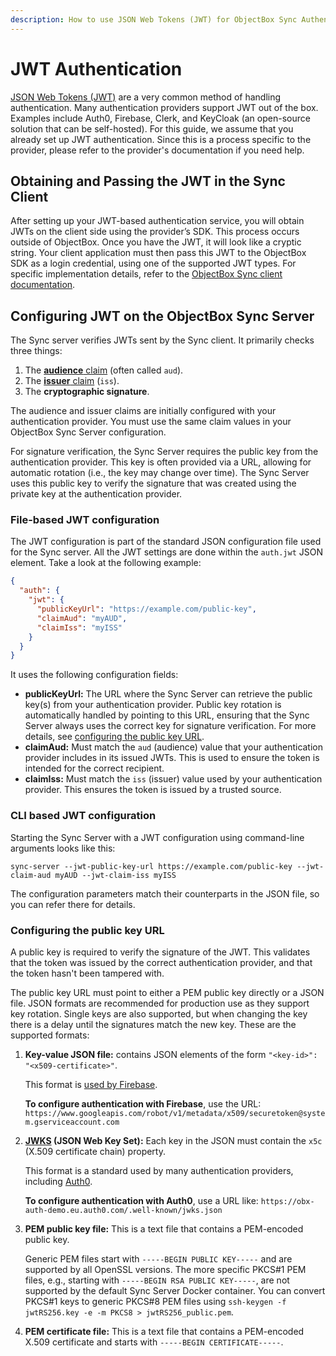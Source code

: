 ```yaml
---
description: How to use JSON Web Tokens (JWT) for ObjectBox Sync Authentication
---
```


# JWT Authentication

[JSON Web Tokens (JWT)](https://en.wikipedia.org/wiki/JSON_Web_Token) are a very common method of handling authentication. Many authentication providers support JWT out of the box. Examples include Auth0, Firebase, Clerk, and KeyCloak (an open-source solution that can be self-hosted). For this guide, we assume that you already set up JWT authentication. Since this is a process specific to the provider, please refer to the provider's documentation if you need help.

## Obtaining and Passing the JWT in the Sync Client

After setting up your JWT-based authentication service, you will obtain JWTs on the client side using the provider’s SDK. This process occurs outside of ObjectBox. Once you have the JWT, it will look like a cryptic string. Your client application must then pass this JWT to the ObjectBox SDK as a login credential, using one of the supported JWT types. For specific implementation details, refer to the [ObjectBox Sync client documentation](../sync-client.md).

## Configuring JWT on the ObjectBox Sync Server

The Sync server verifies JWTs sent by the Sync client. It primarily checks three things:

1. The [**audience** claim](https://datatracker.ietf.org/doc/html/rfc7519#section-4.1.3) (often called `aud`).
2. The [**issuer** claim](https://datatracker.ietf.org/doc/html/rfc7519#section-4.1.1) (`iss`).
3. The **cryptographic signature**.

The audience and issuer claims are initially configured with your authentication provider. You must use the same claim values in your ObjectBox Sync Server configuration.

For signature verification, the Sync Server requires the public key from the authentication provider. This key is often provided via a URL, allowing for automatic rotation (i.e., the key may change over time). The Sync Server uses this public key to verify the signature that was created using the private key at the authentication provider.

### File-based JWT configuration

The JWT configuration is part of the standard JSON configuration file used for the Sync server. All the JWT settings are done within the `auth.jwt` JSON element. Take a look at the following example:

```json
{
  "auth": {
    "jwt": {
      "publicKeyUrl": "https://example.com/public-key",
      "claimAud": "myAUD",
      "claimIss": "myISS"
    }
  }
}
```

It uses the following configuration fields:

* **publicKeyUrl:** The URL where the Sync Server can retrieve the public key(s) from your authentication provider. Public key rotation is automatically handled by pointing to this URL, ensuring that the Sync Server always uses the correct key for signature verification. For more details, see [configuring the public key URL](#configuring-the-public-key-url).
* **claimAud:** Must match the `aud` (audience) value that your authentication provider includes in its issued JWTs. This is used to ensure the token is intended for the correct recipient.
* **claimIss:** Must match the `iss` (issuer) value used by your authentication provider. This ensures the token is issued by a trusted source.

### CLI based JWT configuration

Starting the Sync Server with a JWT configuration using command-line arguments looks like this:

`sync-server --jwt-public-key-url https://example.com/public-key --jwt-claim-aud myAUD --jwt-claim-iss myISS`

The configuration parameters match their counterparts in the JSON file, so you can refer there for details.

### Configuring the public key URL

A public key is required to verify the signature of the JWT. This validates that the token was issued by the correct authentication provider, and that the token hasn't been tampered with.

The public key URL must point to either a PEM public key directly or a JSON file. JSON formats are recommended for production use as they support key rotation. Single keys are also supported, but when changing the key there is a delay until the signatures match the new key. These are the supported formats:

1. **Key-value JSON file:** contains JSON elements of the form `"<key-id>": "<x509-certificate>"`.

   This format is [used by Firebase](https://firebase.google.com/docs/auth/admin/verify-id-tokens).

   **To configure authentication with Firebase**, use the URL: `https://www.googleapis.com/robot/v1/metadata/x509/securetoken@system.gserviceaccount.com`

2. **[JWKS](https://datatracker.ietf.org/doc/html/rfc7517) (JSON Web Key Set):** Each key in the JSON must contain the `x5c` (X.509 certificate chain) property.

   This format is a standard used by many authentication providers, including [Auth0](https://auth0.com/docs/secure/tokens/json-web-tokens/validate-json-web-tokens).

   **To configure authentication with Auth0**, use a URL like: `https://obx-auth-demo.eu.auth0.com/.well-known/jwks.json`

3. **PEM public key file:** This is a text file that contains a PEM-encoded public key.

   Generic PEM files start with `-----BEGIN PUBLIC KEY-----` and are supported by all OpenSSL versions. The more specific PKCS#1 PEM files, e.g., starting with `-----BEGIN RSA PUBLIC KEY-----`, are not supported by the default Sync Server Docker container. You can convert PKCS#1 keys to generic PKCS#8 PEM files using `ssh-keygen -f jwtRS256.key -e -m PKCS8 > jwtRS256_public.pem`.

4. **PEM certificate file:** This is a text file that contains a PEM-encoded X.509 certificate and starts with `-----BEGIN CERTIFICATE-----`.
